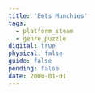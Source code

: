 ```yaml
---
title: 'Eets Munchies'
tags:
  - platform_steam
  - genre_puzzle
digital: true
physical: false
guide: false
pending: false
date: 2000-01-01
---
```

